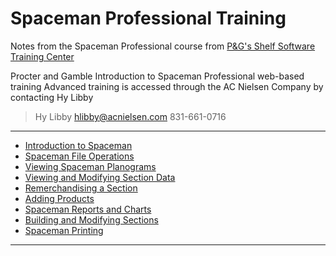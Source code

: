 # Spaceman Professional Training
Notes from the Spaceman Professional course from [P&G's Shelf Software Training Center](http://shelftrainingcenter.pg.com/)

Procter and Gamble Introduction to Spaceman Professional web-based training
Advanced training is accessed through the AC Nielsen Company by contacting Hy Libby

> Hy Libby
> hlibby@acnielsen.com
> 831-661-0716

___

* [Introduction to Spaceman](http://shelftrainingcenter.pg.com/Spaceman/module1/page1.htm)
* [Spaceman File Operations](http://shelftrainingcenter.pg.com/Spaceman/module2/page1.htm)
* [Viewing Spaceman Planograms](http://shelftrainingcenter.pg.com/Spaceman/module3/page1.htm)
* [Viewing and Modifying Section Data](http://shelftrainingcenter.pg.com/Spaceman/module4/page1.htm)
* [Remerchandising a Section](http://shelftrainingcenter.pg.com/Spaceman/module5/page1.htm)
* [Adding Products](http://shelftrainingcenter.pg.com/Spaceman/module6/page1.htm)
* [Spaceman Reports and Charts](http://shelftrainingcenter.pg.com/Spaceman/module7/page1.htm)
* [Building and Modifying Sections](http://shelftrainingcenter.pg.com/Spaceman/module8/page1.htm)
* [Spaceman Printing](http://shelftrainingcenter.pg.com/Spaceman/module9/page1.htm)

___



